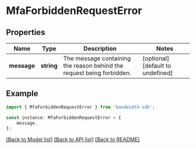 # MfaForbiddenRequestError


## Properties

Name | Type | Description | Notes
------------ | ------------- | ------------- | -------------
**message** | **string** | The message containing the reason behind the request being forbidden. | [optional] [default to undefined]

## Example

```typescript
import { MfaForbiddenRequestError } from 'bandwidth-sdk';

const instance: MfaForbiddenRequestError = {
    message,
};
```

[[Back to Model list]](../README.md#documentation-for-models) [[Back to API list]](../README.md#documentation-for-api-endpoints) [[Back to README]](../README.md)
